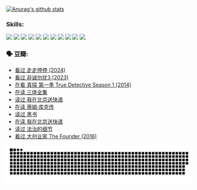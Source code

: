 
[![Anurag's github stats](https://github-readme-stats.vercel.app/api?username=w940853815)](https://github.com/anuraghazra/github-readme-stats)

### Skills:

<code><img height="32" src="https://cdn.jsdelivr.net/npm/simple-icons@v5/icons/python.svg"></code>
<code><img height="32" src="https://cdn.jsdelivr.net/npm/simple-icons@v5/icons/javascript.svg"></code>
<code><img height="32" src="https://cdn.jsdelivr.net/npm/simple-icons@v5/icons/django.svg"></code>
<code><img height="32" src="https://cdn.jsdelivr.net/npm/simple-icons@v5/icons/flask.svg"></code>
<code><img height="32" src="https://cdn.jsdelivr.net/npm/simple-icons@v5/icons/vuetify.svg"></code>
<code><img height="32" src="https://cdn.jsdelivr.net/npm/simple-icons@v5/icons/git.svg"></code>
<code><img height="32" src="https://cdn.jsdelivr.net/npm/simple-icons@v5/icons/docker.svg"></code>
<code><img height="32" src="https://cdn.jsdelivr.net/npm/simple-icons@v5/icons/postgresql.svg"></code>
<code><img height="32" src="https://cdn.jsdelivr.net/npm/simple-icons@v5/icons/elasticsearch.svg"></code>
<code><img height="32" src="https://cdn.jsdelivr.net/npm/simple-icons@v5/icons/macos.svg"></code>
<code><img height="32" src="https://cdn.jsdelivr.net/npm/simple-icons@v5/icons/linux.svg"></code>

### 🗣 豆瓣:

<!-- DOUBAN-ACTIVITIES:START -->
- [看过 走走停停‎ (2024)](https://www.douban.com/people/136069238/status/4684430230/?_i=23911559)
- [看过 非诚勿扰3‎ (2023)](https://www.douban.com/people/136069238/status/4676324100/?_i=23911559)
- [在看 真探 第一季 True Detective Season 1‎ (2014)](https://www.douban.com/people/136069238/status/4673382852/?_i=23911559)
- [在读 三体全集](https://www.douban.com/people/136069238/status/4672842521/?_i=23911559)
- [读过 我在北京送快递](https://www.douban.com/people/136069238/status/4672842036/?_i=23911559)
- [在读 蒂姆·库克传](https://www.douban.com/people/136069238/status/4663517053/?_i=23911559)
- [读过 黑书](https://www.douban.com/people/136069238/status/4663516022/?_i=23911559)
- [在读 我在北京送快递](https://www.douban.com/people/136069238/status/4658098365/?_i=23911559)
- [读过 法治的细节](https://www.douban.com/people/136069238/status/4657347558/?_i=23911559)
- [看过 大创业家 The Founder‎ (2016)](https://www.douban.com/people/136069238/status/4649667693/?_i=23911559)
<!-- DOUBAN-ACTIVITIES:END -->


![Snake animation](https://raw.githubusercontent.com/w940853815/w940853815/output/github-contribution-grid-snake.svg)

<!--
**w940853815/w940853815** is a ✨ _special_ ✨ repository because its `README.md` (this file) appears on your GitHub profile.

Here are some ideas to get you started:

- 🔭 I’m currently working on ...
- 🌱 I’m currently learning ...
- 👯 I’m looking to collaborate on ...
- 🤔 I’m looking for help with ...
- 💬 Ask me about ...
- 📫 How to reach me: ...
- 😄 Pronouns: ...
- ⚡ Fun fact: ...
-->

